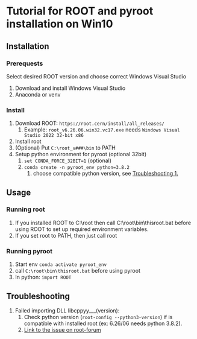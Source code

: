 # Tutorial for ROOT and pyroot installation on Win10

## Installation

### Prerequests

Select desired ROOT version and choose correct Windows Visual Studio

1. Download and install Windows Visual Studio
2. Anaconda or venv

### Install

1. Download ROOT: `https://root.cern/install/all_releases/`
    1. Example: `root_v6.26.06.win32.vc17.exe` needs `Windows Visual Studio 2022 32-bit x86`
2. Install root
3. (Optional) Put `C:\root_v###\bin` to PATH
4. Setup python environment for pyroot (optional 32bit)
    1. `set CONDA_FORCE_32BIT=1` (optional)
    2. `conda create -n pyroot_env python=3.8.2` 
        1. choose compatible python version, see [Troubleshooting 1.](#Troubleshooting)

## Usage

### Running root

1. If you installed ROOT to C:\root then call C:\root\bin\thisroot.bat before using ROOT to set up required environment variables.
2. If you set root to PATH, then just call root

### Running pyroot

1. Start env `conda activate pyroot_env`
2. call `C:\root\bin\thisroot.bat` before using pyroot
3. In python: `import ROOT`

## Troubleshooting

1. Failed importing DLL libcppyy___(version): 
    1. Check python version (`root-config --python3-version`) if is compatible with installed root (ex: 6.26/06 needs python 3.8.2).
    2. [Link to the issue on root-forum](https://root-forum.cern.ch/t/some-problem-about-pyroot/44971)

